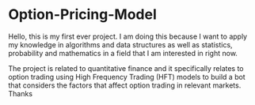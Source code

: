 # Option-Pricing-Model

Hello, this is my first ever project. I am doing this because I want to apply my knowledge in algorithms and data structures as well as statistics, probability and mathematics in a field that I am interested in right now. 

The project is related to quantitative finance and it specifically relates to option trading using High Frequency Trading (HFT) models to build a bot that considers the factors that affect option trading in relevant markets. Thanks

